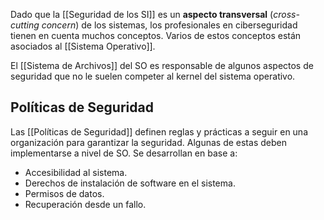 Dado que la [[Seguridad de los SI]] es un **aspecto transversal** (_cross-cutting concern_) de los sistemas, los profesionales en ciberseguridad tienen en cuenta muchos conceptos. Varios de estos conceptos están asociados al [[Sistema Operativo]].

El [[Sistema de Archivos]] del SO es responsable de algunos aspectos de seguridad que no le suelen competer al kernel del sistema operativo.

## Políticas de Seguridad

Las [[Políticas de Seguridad]] definen reglas y prácticas a seguir en una organización para garantizar la seguridad. Algunas de estas deben implementarse a nivel de SO. Se desarrollan en base a:

- Accesibilidad al sistema.
- Derechos de instalación de software en el sistema.
- Permisos de datos.
- Recuperación desde un fallo.
